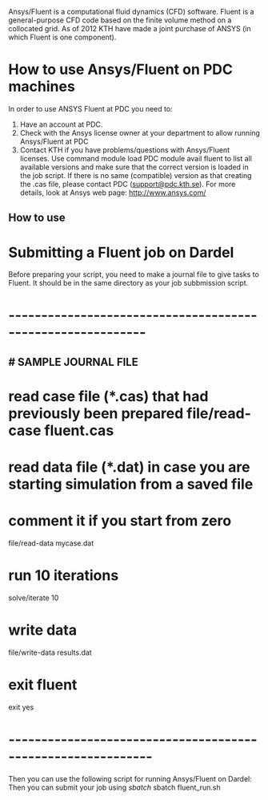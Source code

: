 Ansys/Fluent is a computational fluid dynamics (CFD) software. Fluent is a general-purpose CFD code based on the finite volume method on a collocated grid.   As of 2012 KTH have made a joint purchase of ANSYS (in which Fluent is one component).

# How to use Ansys/Fluent on PDC machines
In order to use ANSYS Fluent at PDC you need to:
1. Have an account at PDC.
2. Check with the Ansys license owner at your department to allow running Ansys/Fluent at PDC
3. Contact KTH if you have problems/questions with Ansys/Fluent licenses.
Use command
module load PDC
module avail fluent
to list all available versions and make sure that the correct version is loaded in the job script. If there is no same (compatible) version as that creating the .cas file, please contact PDC (support@pdc.kth.se).
For more details, look at Ansys web page:
http://www.ansys.com/


## How to use


# Submitting a Fluent job on Dardel
Before preparing your script, you need to make a journal file to give tasks to Fluent. It should be in the same directory as your job subbmission script.
# -----------------------------------------------------------

## # SAMPLE JOURNAL FILE
# read case file (*.cas) that had previously been prepared file/read-case fluent.cas
# read data file (*.dat) in case you are starting simulation from a saved file
# comment it if you start from zero
file/read-data mycase.dat
# run 10 iterations
solve/iterate 10
# write data
file/write-data results.dat
# exit fluent
exit yes
# ------------------------------------------------------------
Then you can use the following script for running Ansys/Fluent on Dardel:
Then you can submit your job using *sbatch*
sbatch fluent_run.sh

